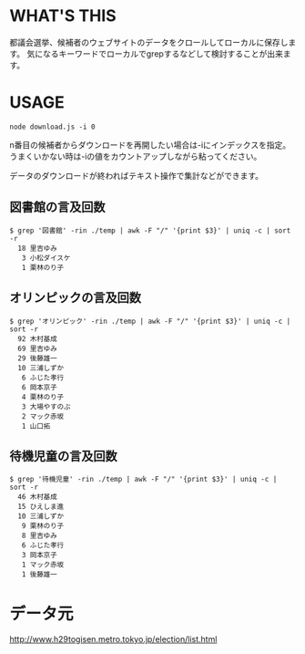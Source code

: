 # WHAT'S THIS

都議会選挙、候補者のウェブサイトのデータをクロールしてローカルに保存します。
気になるキーワードでローカルでgrepするなどして検討することが出来ます。

# USAGE

```
node download.js -i 0
```

n番目の候補者からダウンロードを再開したい場合は-iにインデックスを指定。
うまくいかない時は-iの値をカウントアップしながら粘ってください。

データのダウンロードが終わればテキスト操作で集計などができます。

## 図書館の言及回数

```
$ grep '図書館' -rin ./temp | awk -F "/" '{print $3}' | uniq -c | sort -r
  18 里吉ゆみ
   3 小松ダイスケ
   1 栗林のり子
```

## オリンピックの言及回数

```
$ grep 'オリンピック' -rin ./temp | awk -F "/" '{print $3}' | uniq -c | sort -r
  92 木村基成
  69 里吉ゆみ
  29 後藤雄一
  10 三浦しずか
   6 ふじた孝行
   6 岡本京子
   4 栗林のり子
   3 大場やすのぶ
   2 マック赤坂
   1 山口拓
```

## 待機児童の言及回数

```
$ grep '待機児童' -rin ./temp | awk -F "/" '{print $3}' | uniq -c | sort -r
  46 木村基成
  15 ひえしま進
  10 三浦しずか
   9 栗林のり子
   8 里吉ゆみ
   6 ふじた孝行
   3 岡本京子
   1 マック赤坂
   1 後藤雄一
```

# データ元
http://www.h29togisen.metro.tokyo.jp/election/list.html
